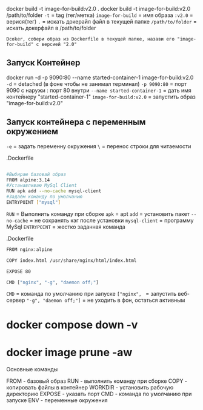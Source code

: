 docker build -t image-for-build:v2.0 .
docker build -t image-for-build:v2.0 /path/to/folder
`-t` = tag (тег/метка)
`image-for-build` = имя образа
`:v2.0` = верися(тег)
`.` = искать докерайл файл в текущей папке
`/path/to/folder` = искать докерфайл в /path/to/folder
```
Dcoker, собери образ из Dockerfile в текущей папке, назави его "image-for-build" с версией "2.0"
```

## Запуск Контейнер
docker run -d -p 9090:80 --name started-container-1 image-for-build:v2.0
`-d` = detached (в фоне чтобы не занимал терминал)
`-p 9090:80` = порт 9090 с наружи : порт 80 внутри
`--name started-container-1` = дать имя контейнеру "started-container-1"
`image-for-build:v2.0` = запустить образ "image-for-build:v2.0"

## Запуск контейнера с переменным окружением
`-e` = задать переменну окружения
`\` = перенос строки для читаемости


.Dockerfile
```bash

#Выбираю базовай образ
FROM alpine:3.14                                                                                                                                                                                                                                                                                                                                                                
#Устанавливаю MySql Client                                                                                                                                                              
RUN apk add --no-cache mysql-client                                                                                                                                                                                                                                                                                                                                             
#Задаём команду по умолчанию                                                                                                                                                            
ENTRYPOINT ["mysql"]
``` 
`RUN` = Выполнить команду при сборке
`apk` = apt
`add` = установить пакет
`--no-cache` = не сохранять кэг после установки
`mysql-client` = программу MySql
`ENTRYPOINT` = жестко заданная команда

.Dockerfile
```bash
FROM nginx:alpine

COPY index.html /usr/share/nginx/html/index.html

EXPOSE 80

CMD ["nginx", "-g", "daemon off;"]
```
`CMD` = команда по умолчанию при запуске
`["nginx", ` = запустить веб-сервер
`"-g", "daemon off;"]` = не уходить в фон, остаться активным




# docker compose down -v
# docker image prune -aw






Основные команды

FROM - базовый образ
RUN - выполнить команду при сборке
COPY - копировать файлы в контейнер
WORKDIR - установить рабочую директорию
EXPOSE - указать порт
CMD - команда по умолчанию при запуске
ENV - переменные окружения